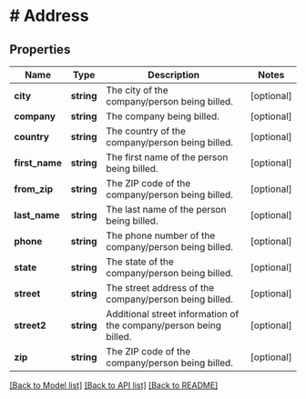 # # Address

## Properties

Name | Type | Description | Notes
------------ | ------------- | ------------- | -------------
**city** | **string** | The city of the company/person being billed. | [optional]
**company** | **string** | The company being billed. | [optional]
**country** | **string** | The country of the company/person being billed. | [optional]
**first_name** | **string** | The first name of the person being billed. | [optional]
**from_zip** | **string** | The ZIP code of the company/person being billed. | [optional]
**last_name** | **string** | The last name of the person being billed. | [optional]
**phone** | **string** | The phone number of the company/person being billed. | [optional]
**state** | **string** | The state of the company/person being billed. | [optional]
**street** | **string** | The street address of the company/person being billed. | [optional]
**street2** | **string** | Additional street information of the company/person being billed. | [optional]
**zip** | **string** | The ZIP code of the company/person being billed. | [optional]

[[Back to Model list]](../../README.md#models) [[Back to API list]](../../README.md#endpoints) [[Back to README]](../../README.md)
